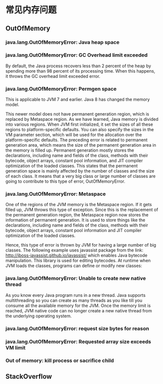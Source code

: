 # 常见内存问题

## OutOfMemory

### java.lang.OutOfMemoryError: Java heap space

### java.lang.OutOfMemoryError: GC Overhead limit exceeded

By default, the Java process recovers less than 2 percent of the heap by spending more than 98 percent of its processing time. When this happens, it throws the GC overhead limit exceeded error.

### java.lang.OutOfMemoryError: Permgen space

This is applicable to JVM 7 and earlier. Java 8 has changed the memory model. 

This newer model does not have permanent generation region, which is replaced by Metaspace region. As we have learned, Java memory is divided into various regions. When JVM first initialized, it set the sizes of all these regions to platform-specific defaults. You can also specify the sizes in the VM parameter section, which will be used for the allocation over the platform-specific defaults. The preceding error is related to permanent generation area, which means the size of the permanent generation area in the memory is filled up. Permanent generation mostly stores the declarations, including name and fields of the class, methods with their bytecode, object arrays, constant pool information, and JIT compiler optimization of the loaded classes. This states that the permanent generation space is mainly affected by the number of classes and the size of each class. It means that a very big class or large number of classes are going to contribute to this type of error, OutOfMemoryError.

### java.lang.OutOfMemoryError: Metaspace

One of the regions of the JVM memory is the Metaspace region. If it gets filled up, JVM throws this type of exception. Since this is the replacement of the permanent generation region, the Metaspace region now stores the information of permanent generation. It is used to store things like the declarations, including name and fields of the class, methods with their bytecode, object arrays, constant pool information and JIT compiler optimization of the loaded classes.

Hence, this type of error is thrown by JVM for having a large number of big classes. The following example uses javassist package from the link: http://jboss-javassist.github.io/javassist/ which enables Java bytecode manipulation. This library is used for editing bytecodes. At runtime when JVM loads the classes, programs can define or modify new classes:

### java.lang.OutOfMemoryError: Unable to create new native thread

As you know every Java program runs in a new thread. Java supports multithreading so you can create as many threads as you like till you consume all the available memory for the JVM. Once the memory limit is reached, JVM native code can no longer create a new native thread from the underlying operating system.

### java.lang.OutOfMemoryError: request size bytes for reason

### java.lang.OutOfMemoryError: Requested array size exceeds VM limit

### Out of memory: kill process or sacrifice child

## StackOverflow
